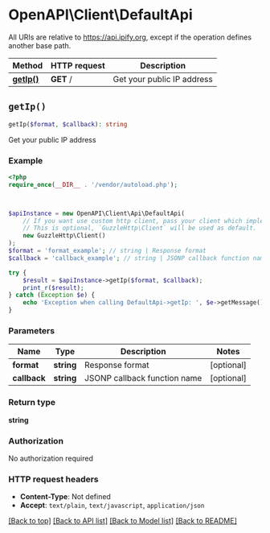 # OpenAPI\Client\DefaultApi

All URIs are relative to https://api.ipify.org, except if the operation defines another base path.

| Method | HTTP request | Description |
| ------------- | ------------- | ------------- |
| [**getIp()**](DefaultApi.md#getIp) | **GET** / | Get your public IP address |


## `getIp()`

```php
getIp($format, $callback): string
```

Get your public IP address

### Example

```php
<?php
require_once(__DIR__ . '/vendor/autoload.php');



$apiInstance = new OpenAPI\Client\Api\DefaultApi(
    // If you want use custom http client, pass your client which implements `GuzzleHttp\ClientInterface`.
    // This is optional, `GuzzleHttp\Client` will be used as default.
    new GuzzleHttp\Client()
);
$format = 'format_example'; // string | Response format
$callback = 'callback_example'; // string | JSONP callback function name

try {
    $result = $apiInstance->getIp($format, $callback);
    print_r($result);
} catch (Exception $e) {
    echo 'Exception when calling DefaultApi->getIp: ', $e->getMessage(), PHP_EOL;
}
```

### Parameters

| Name | Type | Description  | Notes |
| ------------- | ------------- | ------------- | ------------- |
| **format** | **string**| Response format | [optional] |
| **callback** | **string**| JSONP callback function name | [optional] |

### Return type

**string**

### Authorization

No authorization required

### HTTP request headers

- **Content-Type**: Not defined
- **Accept**: `text/plain`, `text/javascript`, `application/json`

[[Back to top]](#) [[Back to API list]](../../README.md#endpoints)
[[Back to Model list]](../../README.md#models)
[[Back to README]](../../README.md)
